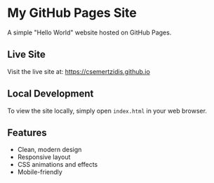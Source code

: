# My GitHub Pages Site

A simple "Hello World" website hosted on GitHub Pages.

## Live Site

Visit the live site at: https://csemertzidis.github.io

## Local Development

To view the site locally, simply open `index.html` in your web browser.

## Features

- Clean, modern design
- Responsive layout
- CSS animations and effects
- Mobile-friendly